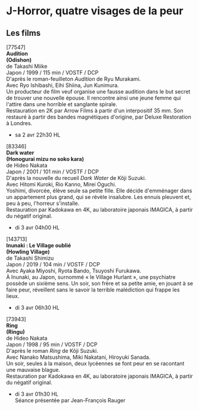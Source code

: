 # J-Horror, quatre visages de la peur

## Les films

[77547]  
**Audition**  
**(Odishon)**  
de Takashi Miike  
Japon / 1999 / 115 min / VOSTF / DCP  
D'après le roman-feuilleton _Audition_ de Ryu Murakami.  
Avec Ryo Ishibashi, Eihi Shiina, Jun Kunimura.  
Un producteur de film veuf organise une fausse audition dans le but secret de trouver une nouvelle épouse. Il rencontre ainsi une jeune femme qui l'attire dans une horrible et sanglante spirale.  
Restauration en 2K par Arrow Films à partir d'un interpositif 35 mm. Son restauré à partir des bandes magnétiques d'origine, par Deluxe Restoration à Londres.

- sa 2 avr 22h30 HL

[83346]  
**Dark water**  
**(Honogurai mizu no soko kara)**  
de Hideo Nakata  
Japon / 2001 / 101 min / VOSTF / DCP  
D'après la nouvelle du recueil _Dark Water_ de Kôji Suzuki.  
Avec Hitomi Kuroki, Rio Kanno, Mirei Oguchi.  
Yoshimi, divorcée, élève seule sa petite fille. Elle décide d'emménager dans un appartement plus grand, qui se révèle insalubre. Les ennuis pleuvent et, peu à peu, l'horreur s'installe.  
Restauration par Kadokawa en 4K, au laboratoire japonais IMAGICA, à partir du négatif original.

- di 3 avr 04h00 HL

[143713]  
**Inunaki : Le Village oublié**  
**(Howling Village)**  
de Takashi Shimizu  
Japon / 2019 / 104 min / VOSTF / DCP  
Avec Ayaka Miyoshi, Ryota Bando, Tsuyoshi Furukawa.  
À Inunaki, au Japon, surnommé « le Village Hurlant », une psychiatre possède un sixième sens. Un soir, son frère et sa petite amie, en jouant à se faire peur, réveillent sans le savoir la terrible malédiction qui frappe les lieux.

- di 3 avr 06h30 HL

[73943]  
**Ring**  
**(Ringu)**  
de Hideo Nakata  
Japon / 1998 / 95 min / VOSTF / DCP  
D'après le roman _Ring_ de Kôji Suzuki.  
Avec Nanako Matsushima, Miki Nakatani, Hiroyuki Sanada.  
Un soir, seules à la maison, deux lycéennes se font peur en se racontant une mauvaise blague.  
Restauration par Kadokawa en 4K, au laboratoire japonais IMAGICA, à partir du négatif original.

- di 3 avr 01h30 HL  
Séance présentée par Jean-François Rauger


